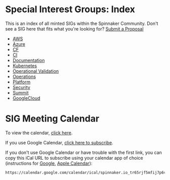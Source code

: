# Special Interest Groups: Index

This is an index of all minted SIGs within the Spinnaker Community.
Don't see a SIG here that fits what you're looking for? [Submit a Proposal](sig-lifecycle.md)

* [AWS](sig-aws/README.md)
* [Azure](sig-azure/README.md)
* [CF](sig-cf/README.md)
* [CI](sig-ci/README.md)
* [Documentation](sig-documentation/README.md)
* [Kubernetes](sig-kubernetes/README.md)
* [Operational Validation](sig-operational-validation/README.md)
* [Operations](sig-ops/README.md)
* [Platform](sig-platform/README.md)
* [Security](sig-security/README.md)
* [Summit](sig-summit/README.md)
* [GoogleCloud](sig-googlecloud/README.md)

# SIG Meeting Calendar

To view the calendar, [click here](https://calendar.google.com/calendar/b/3/embed?showPrint=0&showCalendars=0&mode=AGENDA&height=500&wkst=1&bgcolor=%23FFFFFF&src=spinnaker.io_tr65rjf5mfij7p6vucprkhulcc%40group.calendar.google.com&color=%2342104A).

If you use Google Calendar, [click here to subscribe](https://calendar.google.com/calendar/b/3?cid=c3Bpbm5ha2VyLmlvX3RyNjVyamY1bWZpajdwNnZ1Y3Bya2h1bGNjQGdyb3VwLmNhbGVuZGFyLmdvb2dsZS5jb20).

If you don't use Google Calendar or have trouble with the first link, you can copy this iCal URL to subscribe using your calendar app of choice (instructions for [Google](https://support.google.com/calendar/answer/37100), [Apple Calendar](https://support.apple.com/guide/calendar/subscribe-to-calendars-icl1022/mac)):

   ```
   https://calendar.google.com/calendar/ical/spinnaker.io_tr65rjf5mfij7p6vucprkhulcc%40group.calendar.google.com/public/basic.ics
   ```
